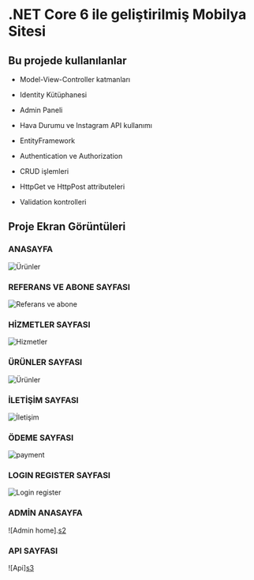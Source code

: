 # **.NET Core 6 ile geliştirilmiş Mobilya Sitesi**



## **Bu projede kullanılanlar**


* Model-View-Controller katmanları

* Identity Kütüphanesi

* Admin Paneli

* Hava Durumu ve Instagram API kullanımı

* EntityFramework

* Authentication ve Authorization 

* CRUD işlemleri

* HttpGet ve HttpPost attributeleri

* Validation kontrolleri 




## Proje Ekran Görüntüleri 

### ANASAYFA 
![Ürünler](https://github.com/user-attachments/assets/3e2c5844-83fc-4f07-a8fa-7206ec849914)

### REFERANS VE ABONE SAYFASI  
![Referans ve abone](https://github.com/user-attachments/assets/4b5a3893-e2a6-4c83-9483-28259f4ba3d5)

### HİZMETLER SAYFASI   
![Hizmetler](https://github.com/user-attachments/assets/4a6c6432-c6ea-4c78-96e5-97f73b57526c)

### ÜRÜNLER SAYFASI
![Ürünler](https://github.com/user-attachments/assets/9ea8d5cf-18c9-4fcd-a3bd-0d0a4235d7ce)

### İLETİŞİM SAYFASI
![İletişim](https://github.com/user-attachments/assets/4c855b39-84f7-4735-923b-73ba14f9675d)

### ÖDEME SAYFASI
![payment](https://github.com/user-attachments/assets/6cdd2e01-57c4-4ff3-96f6-37f4dc5ca5d9)

### LOGIN REGISTER SAYFASI  
![Login register](https://github.com/user-attachments/assets/3f1ce716-3de1-4c2f-8ccf-1ee38c4fcf91)

### ADMİN ANASAYFA
![Admin home].[s2](https://github.com/user-attachments/assets/3ec3cd84-52c0-4121-aaa3-828cf600b017)


### API SAYFASI 
![Api][s3](https://github.com/user-attachments/assets/6c0dee5b-5fc4-43cb-8fd9-b1b0cd8f3b6d)
